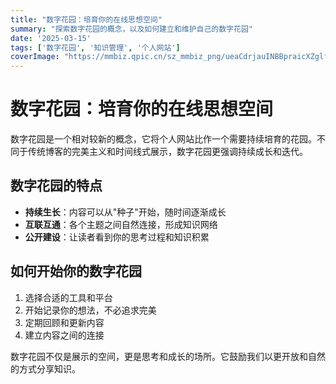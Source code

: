 ```yaml
---
title: "数字花园：培育你的在线思想空间"
summary: "探索数字花园的概念，以及如何建立和维护自己的数字花园"
date: '2025-03-15'
tags: ['数字花园', '知识管理', '个人网站']
coverImage: "https://mmbiz.qpic.cn/sz_mmbiz_png/ueaCdrjauINBBpraicXZglfAZ7yRnEQpic2J9yUVZ5z6YcznO4DiaiaIh34HYxQgg7EZctU8PSOWT1kmYaoBWPXEZw/640"
---
```


# 数字花园：培育你的在线思想空间

数字花园是一个相对较新的概念，它将个人网站比作一个需要持续培育的花园。不同于传统博客的完美主义和时间线式展示，数字花园更强调持续成长和迭代。

## 数字花园的特点

- **持续生长**：内容可以从"种子"开始，随时间逐渐成长
- **互联互通**：各个主题之间自然连接，形成知识网络
- **公开建设**：让读者看到你的思考过程和知识积累

## 如何开始你的数字花园

1. 选择合适的工具和平台
2. 开始记录你的想法，不必追求完美
3. 定期回顾和更新内容
4. 建立内容之间的连接

数字花园不仅是展示的空间，更是思考和成长的场所。它鼓励我们以更开放和自然的方式分享知识。 